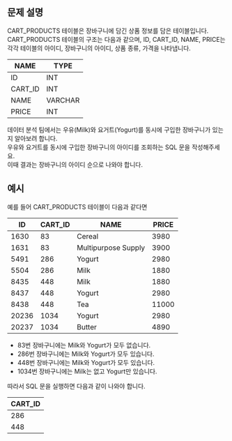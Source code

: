 ## 문제 설명

CART_PRODUCTS 테이블은 장바구니에 담긴 상품 정보를 담은 테이블입니다.  
CART_PRODUCTS 테이블의 구조는 다음과 같으며, ID, CART_ID, NAME, PRICE는 각각 테이블의 아이디, 장바구니의 아이디, 상품 종류, 가격을 나타냅니다.

| NAME     | TYPE    |
|----------|---------|
| ID       | INT     |
| CART_ID  | INT     |
| NAME     | VARCHAR |
| PRICE    | INT     |

데이터 분석 팀에서는 우유(Milk)와 요거트(Yogurt)를 동시에 구입한 장바구니가 있는지 알아보려 합니다.  
우유와 요거트를 동시에 구입한 장바구니의 아이디를 조회하는 SQL 문을 작성해주세요.  
이때 결과는 장바구니의 아이디 순으로 나와야 합니다.

## 예시

예를 들어 CART_PRODUCTS 테이블이 다음과 같다면

| ID     | CART_ID | NAME                 | PRICE |
|--------|---------|----------------------|--------|
| 1630   | 83      | Cereal               | 3980   |
| 1631   | 83      | Multipurpose Supply  | 3900   |
| 5491   | 286     | Yogurt               | 2980   |
| 5504   | 286     | Milk                 | 1880   |
| 8435   | 448     | Milk                 | 1880   |
| 8437   | 448     | Yogurt               | 2980   |
| 8438   | 448     | Tea                  | 11000  |
| 20236  | 1034    | Yogurt               | 2980   |
| 20237  | 1034    | Butter               | 4890   |

- 83번 장바구니에는 Milk와 Yogurt가 모두 없습니다.  
- 286번 장바구니에는 Milk와 Yogurt가 모두 있습니다.  
- 448번 장바구니에는 Milk와 Yogurt가 모두 있습니다.  
- 1034번 장바구니에는 Milk는 없고 Yogurt만 있습니다.

따라서 SQL 문을 실행하면 다음과 같이 나와야 합니다.

| CART_ID |
|---------|
| 286     |
| 448     |

